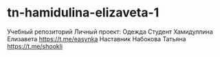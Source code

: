 # tn-hamidulina-elizaveta-1
Учебный репозиторий 
Личный проект: Одежда
Студент Хамидуллина Елизавета  https://t.me/easynka 
Наставник Набокова Татьяна https://t.me/shookli 